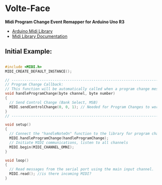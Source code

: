 # Volte-Face
**Midi Program Change Event Remapper for Arduino Uno R3**

- [Arduino Midi Library](https://github.com/FortySevenEffects/arduino_midi_library)
- [Midi Library Documentation](http://arduinomidilib.fortyseveneffects.com/index.html)

## Initial Example:

```c

#include <MIDI.h>
MIDI_CREATE_DEFAULT_INSTANCE();

// --------------------------------------------------------------------------------------------------
// Program Change Callback:
// This function will be automatically called when a program change message (0xC0) has been received.
void handleProgramChange(byte channel, byte number)
{
  // Send Control Change (Bank Select, MSB)
  MIDI.sendControlChange(0, 0, 1); // Needed for Program Changes to work
}
// --------------------------------------------------------------------------------------------------

void setup()
{
  // Connect the "handleNoteOn" function to the library for program change callback reception.
  MIDI.handleProgramChange(handleProgramChange);
  // Initiate MIDI communications, listen to all channels
  MIDI.begin(MIDI_CHANNEL_OMNI); 
}

void loop()
{
  // Read messages from the serial port using the main input channel.
  MIDI.read(); //is there incoming MIDI?
}

```
